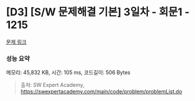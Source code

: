# [D3] [S/W 문제해결 기본] 3일차 - 회문1 - 1215 

[문제 링크](https://swexpertacademy.com/main/code/problem/problemDetail.do?contestProbId=AV14QpAaAAwCFAYi) 

### 성능 요약

메모리: 45,832 KB, 시간: 105 ms, 코드길이: 506 Bytes



> 출처: SW Expert Academy, https://swexpertacademy.com/main/code/problem/problemList.do